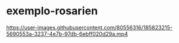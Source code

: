 # exemplo-rosarien

https://user-images.githubusercontent.com/80556316/185823215-5690553a-3237-4e7b-97db-6ebff020d29a.mp4

